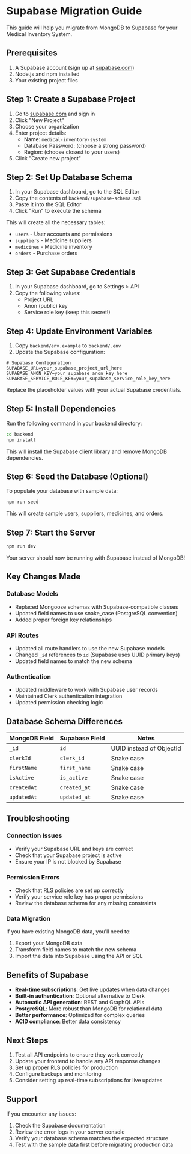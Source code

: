 # Supabase Migration Guide

This guide will help you migrate from MongoDB to Supabase for your Medical Inventory System.

## Prerequisites

1. A Supabase account (sign up at [supabase.com](https://supabase.com))
2. Node.js and npm installed
3. Your existing project files

## Step 1: Create a Supabase Project

1. Go to [supabase.com](https://supabase.com) and sign in
2. Click "New Project"
3. Choose your organization
4. Enter project details:
   - Name: `medical-inventory-system`
   - Database Password: (choose a strong password)
   - Region: (choose closest to your users)
5. Click "Create new project"

## Step 2: Set Up Database Schema

1. In your Supabase dashboard, go to the SQL Editor
2. Copy the contents of `backend/supabase-schema.sql`
3. Paste it into the SQL Editor
4. Click "Run" to execute the schema

This will create all the necessary tables:
- `users` - User accounts and permissions
- `suppliers` - Medicine suppliers
- `medicines` - Medicine inventory
- `orders` - Purchase orders

## Step 3: Get Supabase Credentials

1. In your Supabase dashboard, go to Settings > API
2. Copy the following values:
   - Project URL
   - Anon (public) key
   - Service role key (keep this secret!)

## Step 4: Update Environment Variables

1. Copy `backend/env.example` to `backend/.env`
2. Update the Supabase configuration:

```env
# Supabase Configuration
SUPABASE_URL=your_supabase_project_url_here
SUPABASE_ANON_KEY=your_supabase_anon_key_here
SUPABASE_SERVICE_ROLE_KEY=your_supabase_service_role_key_here
```

Replace the placeholder values with your actual Supabase credentials.

## Step 5: Install Dependencies

Run the following command in your backend directory:

```bash
cd backend
npm install
```

This will install the Supabase client library and remove MongoDB dependencies.

## Step 6: Seed the Database (Optional)

To populate your database with sample data:

```bash
npm run seed
```

This will create sample users, suppliers, medicines, and orders.

## Step 7: Start the Server

```bash
npm run dev
```

Your server should now be running with Supabase instead of MongoDB!

## Key Changes Made

### Database Models
- Replaced Mongoose schemas with Supabase-compatible classes
- Updated field names to use snake_case (PostgreSQL convention)
- Added proper foreign key relationships

### API Routes
- Updated all route handlers to use the new Supabase models
- Changed `_id` references to `id` (Supabase uses UUID primary keys)
- Updated field names to match the new schema

### Authentication
- Updated middleware to work with Supabase user records
- Maintained Clerk authentication integration
- Updated permission checking logic

## Database Schema Differences

| MongoDB Field | Supabase Field | Notes |
|---------------|----------------|-------|
| `_id` | `id` | UUID instead of ObjectId |
| `clerkId` | `clerk_id` | Snake case |
| `firstName` | `first_name` | Snake case |
| `isActive` | `is_active` | Snake case |
| `createdAt` | `created_at` | Snake case |
| `updatedAt` | `updated_at` | Snake case |

## Troubleshooting

### Connection Issues
- Verify your Supabase URL and keys are correct
- Check that your Supabase project is active
- Ensure your IP is not blocked by Supabase

### Permission Errors
- Check that RLS policies are set up correctly
- Verify your service role key has proper permissions
- Review the database schema for any missing constraints

### Data Migration
If you have existing MongoDB data, you'll need to:
1. Export your MongoDB data
2. Transform field names to match the new schema
3. Import the data into Supabase using the API or SQL

## Benefits of Supabase

- **Real-time subscriptions**: Get live updates when data changes
- **Built-in authentication**: Optional alternative to Clerk
- **Automatic API generation**: REST and GraphQL APIs
- **PostgreSQL**: More robust than MongoDB for relational data
- **Better performance**: Optimized for complex queries
- **ACID compliance**: Better data consistency

## Next Steps

1. Test all API endpoints to ensure they work correctly
2. Update your frontend to handle any API response changes
3. Set up proper RLS policies for production
4. Configure backups and monitoring
5. Consider setting up real-time subscriptions for live updates

## Support

If you encounter any issues:
1. Check the Supabase documentation
2. Review the error logs in your server console
3. Verify your database schema matches the expected structure
4. Test with the sample data first before migrating production data
